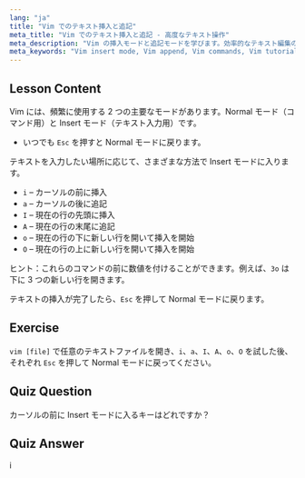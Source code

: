 ```yaml
---
lang: "ja"
title: "Vim でのテキスト挿入と追記"
meta_title: "Vim でのテキスト挿入と追記 - 高度なテキスト操作"
meta_description: "Vim の挿入モードと追記モードを学びます。効率的なテキスト編集のための 'i'、'a'、'I'、'A'、'o'、'O' コマンドを理解しましょう。今すぐ Vim スキルを向上させましょう！"
meta_keywords: "Vim insert mode, Vim append, Vim commands, Vim tutorial, Linux text editor, beginner Vim, Vim guide, Vim 'i' 'a"
---
```


## Lesson Content

Vim には、頻繁に使用する 2 つの主要なモードがあります。Normal モード（コマンド用）と Insert モード（テキスト入力用）です。

- いつでも `Esc` を押すと Normal モードに戻ります。

テキストを入力したい場所に応じて、さまざまな方法で Insert モードに入ります。

- `i` – カーソルの前に挿入
- `a` – カーソルの後に追記
- `I` – 現在の行の先頭に挿入
- `A` – 現在の行の末尾に追記
- `o` – 現在の行の下に新しい行を開いて挿入を開始
- `O` – 現在の行の上に新しい行を開いて挿入を開始

ヒント：これらのコマンドの前に数値を付けることができます。例えば、`3o` は下に 3 つの新しい行を開きます。

テキストの挿入が完了したら、`Esc` を押して Normal モードに戻ります。

## Exercise

`vim [file]` で任意のテキストファイルを開き、`i`、`a`、`I`、`A`、`o`、`O` を試した後、それぞれ `Esc` を押して Normal モードに戻ってください。

## Quiz Question

カーソルの前に Insert モードに入るキーはどれですか？

## Quiz Answer

i
